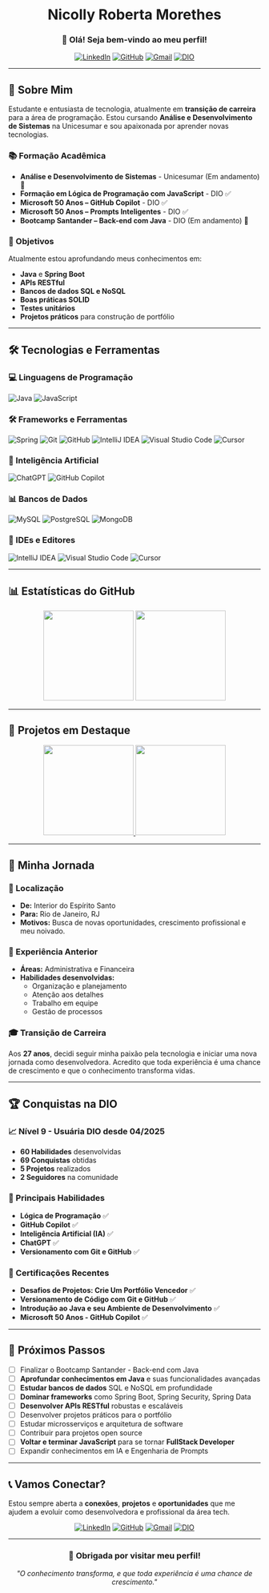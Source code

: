 <div align="center">

# Nicolly Roberta Morethes

### 👋 Olá! Seja bem-vindo ao meu perfil!

[![LinkedIn](https://img.shields.io/badge/LinkedIn-0077B5?style=for-the-badge&logo=linkedin&logoColor=white)](https://www.linkedin.com/in/nicolly-morethes-a20783143)
[![GitHub](https://img.shields.io/badge/GitHub-100000?style=for-the-badge&logo=github&logoColor=white)](https://github.com/NickMorethes)
[![Gmail](https://img.shields.io/badge/Gmail-333333?style=for-the-badge&logo=gmail&logoColor=red)](mailto:nrmorethes@outlook.com)
[![DIO](https://img.shields.io/badge/DIO-000?style=for-the-badge&logo=dio&logoColor=white)](https://www.dio.me/users/nrmorethes)

</div>

---

## 🚀 Sobre Mim

Estudante e entusiasta de tecnologia, atualmente em **transição de carreira** para a área de programação. Estou cursando **Análise e Desenvolvimento de Sistemas** na Unicesumar e sou apaixonada por aprender novas tecnologias.

### 📚 Formação Acadêmica
- **Análise e Desenvolvimento de Sistemas** - Unicesumar (Em andamento) 🚀
- **Formação em Lógica de Programação com JavaScript** - DIO ✅
- **Microsoft 50 Anos – GitHub Copilot** - DIO ✅
- **Microsoft 50 Anos – Prompts Inteligentes** - DIO ✅
- **Bootcamp Santander – Back-end com Java** - DIO (Em andamento) 🚀

### 🎯 Objetivos
Atualmente estou aprofundando meus conhecimentos em:
- **Java** e **Spring Boot**
- **APIs RESTful**
- **Bancos de dados SQL e NoSQL**
- **Boas práticas SOLID**
- **Testes unitários**
- **Projetos práticos** para construção de portfólio

---

## 🛠️ Tecnologias e Ferramentas

### 💻 Linguagens de Programação
![Java](https://img.shields.io/badge/Java-ED8B00?style=for-the-badge&logo=openjdk&logoColor=white)
![JavaScript](https://img.shields.io/badge/JavaScript-000?style=for-the-badge&logo=javascript)

### 🛠️ Frameworks e Ferramentas
![Spring](https://img.shields.io/badge/Spring-6DB33F?style=for-the-badge&logo=spring&logoColor=white)
![Git](https://img.shields.io/badge/Git-E34F26?style=for-the-badge&logo=git&logoColor=white)
![GitHub](https://img.shields.io/badge/GitHub-100000?style=for-the-badge&logo=github&logoColor=white)
![IntelliJ IDEA](https://img.shields.io/badge/IntelliJ_IDEA-000000?style=for-the-badge&logo=intellij-idea&logoColor=white)
![Visual Studio Code](https://img.shields.io/badge/Visual_Studio_Code-007ACC?style=for-the-badge&logo=visual-studio-code&logoColor=white)
![Cursor](https://img.shields.io/badge/Cursor-000000?style=for-the-badge&logo=cursor&logoColor=white)

### 🤖 Inteligência Artificial
![ChatGPT](https://img.shields.io/badge/ChatGPT-74AA9C?style=for-the-badge&logo=openai&logoColor=white)
![GitHub Copilot](https://img.shields.io/badge/GitHub_Copilot-000?style=for-the-badge&logo=github&logoColor=white)

### 📊 Bancos de Dados
![MySQL](https://img.shields.io/badge/MySQL-00000F?style=for-the-badge&logo=mysql&logoColor=white)
![PostgreSQL](https://img.shields.io/badge/PostgreSQL-316192?style=for-the-badge&logo=postgresql&logoColor=white)
![MongoDB](https://img.shields.io/badge/MongoDB-4EA94B?style=for-the-badge&logo=mongodb&logoColor=white)

### 📝 IDEs e Editores
![IntelliJ IDEA](https://img.shields.io/badge/IntelliJ_IDEA-000000?style=for-the-badge&logo=intellij-idea&logoColor=white)
![Visual Studio Code](https://img.shields.io/badge/Visual_Studio_Code-007ACC?style=for-the-badge&logo=visual-studio-code&logoColor=white)
![Cursor](https://img.shields.io/badge/Cursor-000000?style=for-the-badge&logo=cursor&logoColor=white)

---

## 📊 Estatísticas do GitHub

<div align="center">
  <img height="180em" src="https://github-readme-stats.vercel.app/api?username=NickMorethes&show_icons=true&theme=transparent&bg_color=000&border_color=30A3DC&show_icons=true&icon_color=30A3DC&title_color=E94D5F&text_color=FFF"/>
  <img height="180em" src="https://github-readme-stats-git-masterrstaa-rickstaa.vercel.app/api/top-langs/?username=NickMorethes&layout=compact&bg_color=000&border_color=30A3DC&title_color=E94D5F&text_color=FFF"/>
</div>

---

## 🎯 Projetos em Destaque

<div align="center">
  <a href="https://github.com/NickMorethes/Podcast-IA-Microsoft-50-anos">
    <img height="180em" src="https://github-readme-stats.vercel.app/api/pin/?username=NickMorethes&repo=Podcast-IA-Microsoft-50-anos&bg_color=000&border_color=30A3DC&show_icons=true&icon_color=30A3DC&title_color=E94D5F&text_color=FFF"/>
  </a>
  <a href="https://github.com/NickMorethes/Desafios-Felipao-DIO">
    <img height="180em" src="https://github-readme-stats.vercel.app/api/pin/?username=NickMorethes&repo=Desafios-Felipao-DIO&bg_color=000&border_color=30A3DC&show_icons=true&icon_color=30A3DC&title_color=E94D5F&text_color=FFF"/>
  </a>
</div>

---

## 🌟 Minha Jornada

### 📍 Localização
- **De:** Interior do Espírito Santo
- **Para:** Rio de Janeiro, RJ
- **Motivos:** Busca de novas oportunidades, crescimento profissional e meu noivado.

### 💼 Experiência Anterior
- **Áreas:** Administrativa e Financeira
- **Habilidades desenvolvidas:**
  - Organização e planejamento
  - Atenção aos detalhes
  - Trabalho em equipe
  - Gestão de processos

### 🎓 Transição de Carreira
Aos **27 anos**, decidi seguir minha paixão pela tecnologia e iniciar uma nova jornada como desenvolvedora. Acredito que toda experiência é uma chance de crescimento e que o conhecimento transforma vidas.

---

## 🏆 Conquistas na DIO

### 📈 Nível 9 - Usuária DIO desde 04/2025
- **60 Habilidades** desenvolvidas
- **69 Conquistas** obtidas
- **5 Projetos** realizados
- **2 Seguidores** na comunidade

### 🎯 Principais Habilidades
- **Lógica de Programação** ✅
- **GitHub Copilot** ✅
- **Inteligência Artificial (IA)** ✅
- **ChatGPT** ✅
- **Versionamento com Git e GitHub** ✅

### 📜 Certificações Recentes
- **Desafios de Projetos: Crie Um Portfólio Vencedor** ✅
- **Versionamento de Código com Git e GitHub** ✅
- **Introdução ao Java e seu Ambiente de Desenvolvimento** ✅
- **Microsoft 50 Anos - GitHub Copilot** ✅

---

## 🚀 Próximos Passos

- [ ] Finalizar o Bootcamp Santander - Back-end com Java
- [ ] **Aprofundar conhecimentos em Java** e suas funcionalidades avançadas
- [ ] **Estudar bancos de dados** SQL e NoSQL em profundidade
- [ ] **Dominar frameworks** como Spring Boot, Spring Security, Spring Data
- [ ] **Desenvolver APIs RESTful** robustas e escaláveis
- [ ] Desenvolver projetos práticos para o portfólio
- [ ] Estudar microsserviços e arquitetura de software
- [ ] Contribuir para projetos open source
- [ ] **Voltar e terminar JavaScript** para se tornar **FullStack Developer**
- [ ] Expandir conhecimentos em IA e Engenharia de Prompts

---

## 📞 Vamos Conectar?

Estou sempre aberta a **conexões**, **projetos** e **oportunidades** que me ajudem a evoluir como desenvolvedora e profissional da área tech.

<div align="center">

[![LinkedIn](https://img.shields.io/badge/LinkedIn-0077B5?style=for-the-badge&logo=linkedin&logoColor=white)](https://www.linkedin.com/in/nicolly-morethes-a20783143)
[![GitHub](https://img.shields.io/badge/GitHub-100000?style=for-the-badge&logo=github&logoColor=white)](https://github.com/NickMorethes)
[![Gmail](https://img.shields.io/badge/Gmail-333333?style=for-the-badge&logo=gmail&logoColor=red)](mailto:nrmorethes@outlook.com)
[![DIO](https://img.shields.io/badge/DIO-000?style=for-the-badge&logo=dio&logoColor=white)](https://www.dio.me/users/nrmorethes)

</div>

---

<div align="center">

### 💙 Obrigada por visitar meu perfil!

*"O conhecimento transforma, e que toda experiência é uma chance de crescimento."*

</div> 